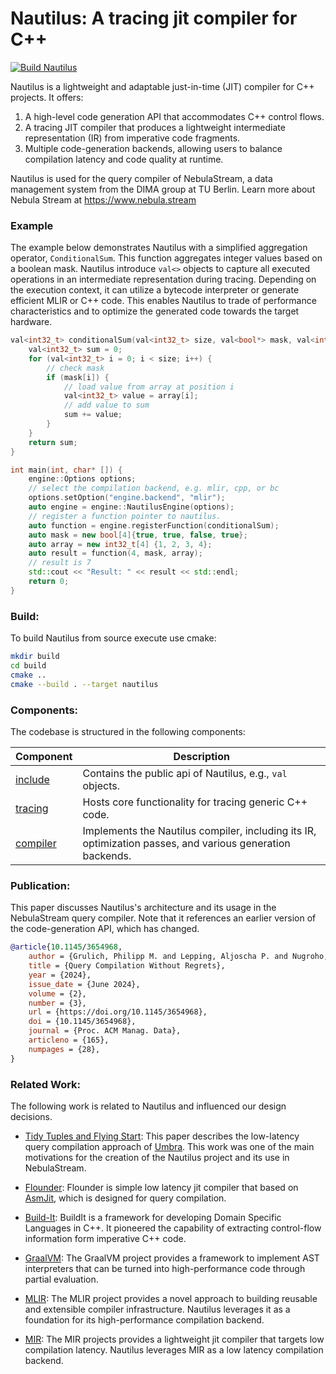# Nautilus: A tracing jit compiler for C++

[![Build Nautilus](https://github.com/nebulastream/nautilus/actions/workflows/build.yml/badge.svg?branch=main)](https://github.com/nebulastream/nautilus/actions/workflows/build.yml)

Nautilus is a lightweight and adaptable just-in-time (JIT) compiler for C++ projects.
It offers:

1. A high-level code generation API that accommodates C++ control flows.
2. A tracing JIT compiler that produces a lightweight intermediate representation (IR) from imperative code fragments.
3. Multiple code-generation backends, allowing users to balance compilation latency and code quality at runtime.

Nautilus is used for the query compiler of NebulaStream, a data management system from the DIMA group at TU Berlin.
Learn more about Nebula Stream at https://www.nebula.stream

### Example

The example below demonstrates Nautilus with a simplified aggregation operator,
`ConditionalSum`. This function aggregates integer values based on a boolean mask.
Nautilus introduce `val<>` objects to capture all executed operations in an intermediate representation during tracing.
Depending on the execution context, it can utilize a bytecode interpreter or generate efficient MLIR or C++ code.
This enables Nautilus to trade of performance characteristics and to optimize the generated code towards the target
hardware.

```c++
val<int32_t> conditionalSum(val<int32_t> size, val<bool*> mask, val<int32_t*> array) {
    val<int32_t> sum = 0;
    for (val<int32_t> i = 0; i < size; i++) {
        // check mask
        if (mask[i]) {
            // load value from array at position i
            val<int32_t> value = array[i];
            // add value to sum
            sum += value;
        }
    }
    return sum;
}

int main(int, char* []) {
    engine::Options options;
    // select the compilation backend, e.g. mlir, cpp, or bc
    options.setOption("engine.backend", "mlir");
    auto engine = engine::NautilusEngine(options);
    // register a function pointer to nautilus.
    auto function = engine.registerFunction(conditionalSum);
    auto mask = new bool[4]{true, true, false, true};
    auto array = new int32_t[4] {1, 2, 3, 4};
    auto result = function(4, mask, array);
    // result is 7
    std::cout << "Result: " << result << std::endl;
    return 0;
}
```

### Build:

To build Nautilus from source execute use cmake:

```sh
mkdir build
cd build
cmake ..
cmake --build . --target nautilus
```

### Components:

The codebase is structured in the following components:

| Component                         | Description                                                                                               |
|-----------------------------------|-----------------------------------------------------------------------------------------------------------|
| [include](nautilus/include)       | Contains the public api of Nautilus, e.g., `val` objects.                                                 |
| [tracing](nautilus/src/tracing)   | Hosts core functionality for tracing generic C++ code.                                                    |
| [compiler](nautilus/src/compiler) | Implements the Nautilus compiler, including its IR, optimization passes, and various generation backends. |

### Publication:

This paper discusses Nautilus's architecture and its usage in the NebulaStream query compiler.
Note that it references an earlier version of the code-generation API, which has changed.

```BibTeX
@article{10.1145/3654968,
    author = {Grulich, Philipp M. and Lepping, Aljoscha P. and Nugroho, Dwi P. A. and Pandey, Varun and Del Monte, Bonaventura and Zeuch, Steffen and Markl, Volker},
    title = {Query Compilation Without Regrets},
    year = {2024},
    issue_date = {June 2024},
    volume = {2},
    number = {3},
    url = {https://doi.org/10.1145/3654968},
    doi = {10.1145/3654968},
    journal = {Proc. ACM Manag. Data},
    articleno = {165},
    numpages = {28},
}
```

### Related Work:

The following work is related to Nautilus and influenced our design decisions.

* [Tidy Tuples and Flying Start](db.in.tum.de/~kersten/Tidy%20Tuples%20and%20Flying%20Start%20Fast%20Compilation%20and%20Fast%20Execution%20of%20Relational%20Queries%20in%20Umbra.pdf):
  This paper describes the low-latency query compilation approach of [Umbra](https://umbra-db.com/).
  This work was one of the main motivations for the creation of the Nautilus project and its use in NebulaStream.

* [Flounder](https://vldb.org/pvldb/vol14/p2691-funke.pdf):
  Flounder is simple low latency jit compiler that based on [AsmJit](https://asmjit.com/), which is designed for query
  compilation.

* [Build-It](https://buildit.so/):
  BuildIt is a framework for developing Domain Specific Languages in C++.
  It pioneered the capability of extracting control-flow information form imperative C++ code.

* [GraalVM](https://www.graalvm.org/):
  The GraalVM project provides a framework to implement AST interpreters that can be turned into high-performance code
  through partial evaluation.

* [MLIR](https://mlir.llvm.org/):
  The MLIR project provides a novel approach to building reusable and extensible compiler infrastructure.
  Nautilus leverages it as a foundation for its high-performance compilation backend.

* [MIR](https://github.com/vnmakarov/mir):
  The MIR projects provides a lightweight jit compiler that targets low compilation latency.
  Nautilus leverages MIR as a low latency compilation backend.



